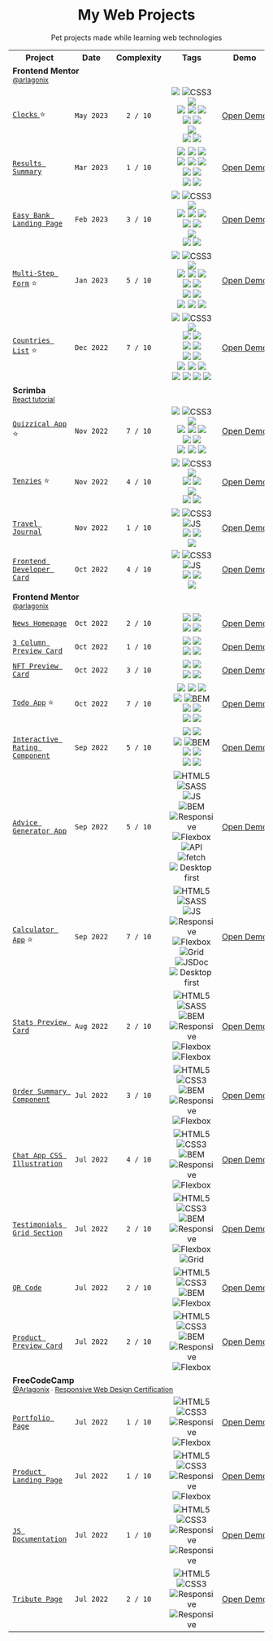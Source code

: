 <h1 align="center">My Web Projects</h1>
<p align="center">
 Pet projects made while learning web technologies
</p>
<table align="center">
  
  <!-- HEADER -->
  <tr>
    <th>Project</th>
    <th>Date</th>
    <th>Complexity</th>
    <th>Tags</th>
    <th>Demo</th>
  </tr>
  
  <tr>
    <td colspan="100">
      <strong>Frontend Mentor</strong>
      <br>
      <sup><a href="https://www.frontendmentor.io/profile/arlagonix">@arlagonix</a></sup>
    </td>
  </tr>
 
 <!-- CLOCKS -->
  <tr>
    <td>
     <a href="https://github.com/arlagonix/clocks">
      <code>Clocks</code>
     </a> ⭐
    </td>
    <td><code>May&nbsp;2023</code></td>
    <td align="center"><code>2 / 10</code></td>
    <td align="center">
     <img src="https://img.shields.io/badge/-HTML-red?style=flat&logo=html5&logoColor=white">
     <img alt="CSS3" src="https://img.shields.io/badge/-CSS-blue?style=flat&logo=css3&logoColor=white">
     <img src="https://img.shields.io/badge/-TS-2D79C7?style=flat&logo=typescript&logoColor=white">
     <br>
     <img src="https://img.shields.io/badge/-ReactJS-40E0D0?&style=flat&logo=react&logoColor=white">
     <img src="https://img.shields.io/badge/-Vite-BD34FE?style=flat&logo=vite&logoColor=FFC71F">
     <img src="https://img.shields.io/badge/-Github_Actions-2088FF?style=flat&logo=github-actions&logoColor=white">
     <br>
     <img src="https://img.shields.io/badge/-CSS_Modules-white?style=flat&logo=cssmodules&logoColor=black">
     <img src="https://img.shields.io/badge/-Dependabot-0366d6?style=flat&logo=dependabot&logoColor=white">
     <br>
     <img src="https://img.shields.io/badge/-Material_UI-007FFF?style=flat&logo=mui&logoColor=white">
     <br>
     <img src="https://img.shields.io/badge/-ci/cd-lightgrey?style=flat">
     <img src="https://img.shields.io/badge/-responsive-lightgrey?style=flat">
    </td>
    <td>
      <a href="https://arlagonix.github.io/clocks/">
       Open Demo
      </a>
   </td>
  </tr>
  
  <!-- RESULTS SUMMARY -->
  <tr>
    <td>
     <a href="https://github.com/arlagonix/results-summary">
      <code>Results Summary</code>
     </a>
    </td>
    <td><code>Mar&nbsp;2023</code></td>
    <td align="center"><code>1 / 10</code></td>
    <td align="center">
     <img src="https://img.shields.io/badge/-HTML-red?style=flat&logo=html5&logoColor=white">
     <img src="https://img.shields.io/badge/-Sass-cf649a?style=flat&logo=sass&logoColor=white">
     <img src="https://img.shields.io/badge/-TS-2D79C7?style=flat&logo=typescript&logoColor=white">
     <br>
     <img src="https://img.shields.io/badge/-ReactJS-40E0D0?&style=flat&logo=react&logoColor=white">
     <img src="https://img.shields.io/badge/-Vite-BD34FE?style=flat&logo=vite&logoColor=FFC71F">
     <img src="https://img.shields.io/badge/-Github_Actions-2088FF?style=flat&logo=github-actions&logoColor=white">
     <br>
     <img src="https://img.shields.io/badge/-CSS_Modules-white?style=flat&logo=cssmodules&logoColor=black">
     <img src="https://img.shields.io/badge/-Dependabot-0366d6?style=flat&logo=dependabot&logoColor=white">
     <br>
     <img src="https://img.shields.io/badge/-ci/cd-lightgrey?style=flat">
     <img src="https://img.shields.io/badge/-responsive-lightgrey?style=flat">
    </td>
    <td>
      <a href="https://arlagonix.github.io/results-summary/">
       Open Demo
      </a>
   </td>
  </tr>
  
  <!-- EASY BANK LANDING PAGE -->
  <tr>
    <td>
     <a href="https://github.com/arlagonix/easybank-landing-page">
      <code>Easy Bank Landing Page</code></a>
    </td>
    <td><code>Feb&nbsp;2023</code></td>
    <td align="center"><code>3 / 10</code></td>
    <td align="center">
     <img src="https://img.shields.io/badge/-HTML-red?style=flat&logo=html5&logoColor=white">
     <img alt="CSS3" src="https://img.shields.io/badge/-CSS-blue?style=flat&logo=css3&logoColor=white">
     <img src="https://img.shields.io/badge/-TS-2D79C7?style=flat&logo=typescript&logoColor=white">
     <br>
     <img src="https://img.shields.io/badge/-ReactJS-40E0D0?&style=flat&logo=react&logoColor=white">
     <img src="https://img.shields.io/badge/-NextJS-black?style=flat&logo=nextdotjs&logoColor=white">
     <img src="https://img.shields.io/badge/-Vercel-black?style=flat&logo=vercel&logoColor=white">
     <br>
     <img src="https://img.shields.io/badge/-Storybook-ff4785?style=flat&logo=storybook&logoColor=white">
     <img src="https://img.shields.io/badge/-Dependabot-0366d6?style=flat&logo=dependabot&logoColor=white">
     <br>
     <img src="https://img.shields.io/badge/-Styled_Components-DA70D6?style=flat&logo=styled-components&logoColor=white">
     <br>
     <img src="https://img.shields.io/badge/-animejs-lightgrey?style=flat">
     <img src="https://img.shields.io/badge/-responsive-lightgrey?style=flat">
    </td>
    <td>
      <a href="https://easybank-landing-page-phi-one.vercel.app/">
       Open Demo
      </a>
   </td>
  </tr>
  
  <!-- MULTI-STEP FORM -->
  <tr>
    <td>
     <a href="https://github.com/arlagonix/multi-step-form">
      <code>Multi-Step Form</code></a> ⭐
    </td>
    <td><code>Jan&nbsp;2023</code></td>
    <td align="center"><code>5 / 10</code></td>
    <td align="center">
     <img src="https://img.shields.io/badge/-HTML-red?style=flat&logo=html5&logoColor=white">
     <img alt="CSS3" src="https://img.shields.io/badge/-CSS-blue?style=flat&logo=css3&logoColor=white">
     <img src="https://img.shields.io/badge/-TS-2D79C7?style=flat&logo=typescript&logoColor=white">
     <br>
     <img src="https://img.shields.io/badge/-ReactJS-40E0D0?&style=flat&logo=react&logoColor=white">
     <img src="https://img.shields.io/badge/-Vite-BD34FE?style=flat&logo=vite&logoColor=FFC71F">
     <img src="https://img.shields.io/badge/-Vitest-FFEA00?style=flat&logo=vitest">
     <br>
     <img src="https://img.shields.io/badge/-TailwindCSS-white?style=flat&logo=tailwindcss&logoColor=#06B6D4">
     <img src="https://img.shields.io/badge/-Framer_Motion-black?style=flat&logo=framer&logoColor=white">
     <br>
     <img src="https://img.shields.io/badge/-Github_Actions-2088FF?style=flat&logo=github-actions&logoColor=white">
     <img src="https://img.shields.io/badge/-Dependabot-0366d6?style=flat&logo=dependabot&logoColor=white">
     <br>
     <img src="https://img.shields.io/badge/-ci/cd-lightgrey?style=flat">
     <img src="https://img.shields.io/badge/-react--final--form-lightgrey?style=flat">
     <img src="https://img.shields.io/badge/-responsive-lightgrey?style=flat">
    </td>
    <td>
      <a href="https://arlagonix.github.io/multi-step-form">
       Open Demo
      </a>
   </td>
  </tr>
  
  <!-- COUNTRIES LIST -->
  <tr>
    <td>
     <a href="https://github.com/arlagonix/countries-list">
      <code>Countries List</code></a> ⭐
    </td>
    <td><code>Dec&nbsp;2022</code></td>
    <td align="center"><code>7 / 10</code></td>
    <td align="center">
     <img src="https://img.shields.io/badge/-HTML-red?style=flat&logo=html5&logoColor=white">
     <img alt="CSS3" src="https://img.shields.io/badge/-CSS-blue?style=flat&logo=css3&logoColor=white">
     <img src="https://img.shields.io/badge/-TS-2D79C7?style=flat&logo=typescript&logoColor=white">
     <br>
     <img src="https://img.shields.io/badge/-ReactJS-40E0D0?&style=flat&logo=react&logoColor=white">
     <img src="https://img.shields.io/badge/-Vite-BD34FE?style=flat&logo=vite&logoColor=FFC71F">
     <br>
     <img src="https://img.shields.io/badge/-Styled_Components-DA70D6?style=flat&logo=styled-components&logoColor=white">
     <img src="https://img.shields.io/badge/-Dependabot-0366d6?style=flat&logo=dependabot&logoColor=white">
     <br>
     <img src="https://img.shields.io/badge/-React_Router-white?style=flat&logo=react-router&logoColor=F44250">
     <img src="https://img.shields.io/badge/-React_Query-FF4154?style=flat&logo=react-query&logoColor=white">
     <br>
     <img src="https://img.shields.io/badge/-Cypress-007780?style=flat&logo=cypress&logoColor=white">
     <img src="https://img.shields.io/badge/-Vitest-FFEA00?style=flat&logo=vitest">
     <img src="https://img.shields.io/badge/-Github_Actions-2088FF?style=flat&logo=github-actions&logoColor=white">
     <br>
     <img src="https://img.shields.io/badge/-responsive-lightgrey?style=flat">
     <img src="https://img.shields.io/badge/-skeletons-lightgrey?style=flat">
     <img src="https://img.shields.io/badge/-api-lightgrey?style=flat">
     <img src="https://img.shields.io/badge/-ci/cd-lightgrey?style=flat">
    </td>
    <td>
      <a href="https://arlagonix.github.io/countries-list">
       Open&nbsp;Demo
      </a>
   </td>
  </tr>
 
 <tr>
    <td colspan="100">
      <strong>Scrimba</strong>
      <br>
     <sup><a href="https://scrimba.com/learn/learnreact">React tutorial</a></sup>
    </td>
  </tr>
  
  <!-- QUIZZICAL APP -->
  <tr>
    <td>
     <a href="https://github.com/arlagonix/quizzical-app">
      <code>Quizzical App</code></a> ⭐
    </td>
    <td><code>Nov&nbsp;2022</code></td>
    <td align="center"><code>7 / 10</code></td>
    <td align="center">
     <img src="https://img.shields.io/badge/-HTML-red?style=flat&logo=html5&logoColor=white">
     <img alt="CSS3" src="https://img.shields.io/badge/-CSS-blue?style=flat&logo=css3&logoColor=white">
     <img src="https://img.shields.io/badge/-TS-2D79C7?style=flat&logo=typescript&logoColor=white">
     <br>
     <img src="https://img.shields.io/badge/-ReactJS-40E0D0?&style=flat&logo=react&logoColor=white">
     <img src="https://img.shields.io/badge/-CRA-40E0D0?&style=flat&logo=react&logoColor=white">
     <img src="https://img.shields.io/badge/-React_Router-white?style=flat&logo=react-router&logoColor=F44250">
     <br>
     <img src="https://img.shields.io/badge/-Redux_Toolkit-764abc?style=flat&logo=redux&logoColor=white">
     <img src="https://img.shields.io/badge/-Styled_Components-DA70D6?style=flat&logo=styled-components&logoColor=white">
     <br>
     <img src="https://img.shields.io/badge/-responsive-lightgrey?style=flat">
     <img src="https://img.shields.io/badge/-skeletons-lightgrey?style=flat">
     <img src="https://img.shields.io/badge/-api-lightgrey?style=flat">
    </td>
    <td>
      <a href="https://arlagonix.github.io/quizzical-app">
       Open Demo
      </a>
   </td>
  </tr>
  
 <!-- TENZIES -->
  <tr>
    <td>
     <a href="https://github.com/arlagonix/tenzies">
      <code>Tenzies</code></a> ⭐
    </td>
    <td><code>Nov&nbsp;2022</code></td>
    <td align="center"><code>4 / 10</code></td>
    <td align="center">
     <img src="https://img.shields.io/badge/-HTML-red?style=flat&logo=html5&logoColor=white">
     <img alt="CSS3" src="https://img.shields.io/badge/-CSS-blue?style=flat&logo=css3&logoColor=white">
     <img src="https://img.shields.io/badge/-TS-2D79C7?style=flat&logo=typescript&logoColor=white">
     <br>
     <img src="https://img.shields.io/badge/-ReactJS-40E0D0?&style=flat&logo=react&logoColor=white">
     <img src="https://img.shields.io/badge/-Vite-BD34FE?style=flat&logo=vite&logoColor=FFC71F">
     <br>
     <img src="https://img.shields.io/badge/-Styled_Components-DA70D6?style=flat&logo=styled-components&logoColor=white">
     <br>
     <img src="https://img.shields.io/badge/-responsive-lightgrey?style=flat">
     <img src="https://img.shields.io/badge/-switch--theme-lightgrey?style=flat">
    </td>
    <td>
      <a href="https://arlagonix.github.io/tenzies/build">
       Open Demo
      </a>
   </td>
  </tr>
 
 <!-- TRAVEL JOURNAL -->
  <tr>
    <td>
     <a href="https://github.com/arlagonix/scrimba-travel-journal">
      <code>Travel Journal</code>
     </a>
    </td>
    <td><code>Nov&nbsp;2022</code></td>
    <td align="center"><code>1 / 10</code></td>
    <td align="center">
     <img src="https://img.shields.io/badge/-HTML-red?style=flat&logo=html5&logoColor=white">
     <img alt="CSS3" src="https://img.shields.io/badge/-CSS-blue?style=flat&logo=css3&logoColor=white">
     <img alt="JS" src="https://img.shields.io/badge/-JS-F7DF1E?style=flat&logo=javascript&logoColor=white">
     <br>
     <img src="https://img.shields.io/badge/-ReactJS-40E0D0?&style=flat&logo=react&logoColor=white">
     <img src="https://img.shields.io/badge/-Vite-BD34FE?style=flat&logo=vite&logoColor=FFC71F">
     <br>
     <img src="https://img.shields.io/badge/-Styled_Components-DA70D6?style=flat&logo=styled-components&logoColor=white">
    </td>
    <td>
      <a href="https://arlagonix.github.io/scrimba-travel-journal/build">
       Open Demo
      </a>
   </td>
  </tr>
 
 <!-- FRONTEND DEVELOPER CARD -->
  <tr>
    <td>
     <a href="https://github.com/arlagonix/developer-card">
      <code>Frontend Developer Card</code>
     </a>
    </td>
    <td><code>Oct&nbsp;2022</code></td>
    <td align="center"><code>4 / 10</code></td>
    <td align="center">
     <img src="https://img.shields.io/badge/-HTML-red?style=flat&logo=html5&logoColor=white">
     <img alt="CSS3" src="https://img.shields.io/badge/-CSS-blue?style=flat&logo=css3&logoColor=white">
     <img alt="JS" src="https://img.shields.io/badge/-JS-F7DF1E?style=flat&logo=javascript&logoColor=white">
     <br>
     <img src="https://img.shields.io/badge/-ReactJS-40E0D0?&style=flat&logo=react&logoColor=white">
     <img src="https://img.shields.io/badge/-Vite-BD34FE?style=flat&logo=vite&logoColor=FFC71F">
     <br>
     <img src="https://img.shields.io/badge/-Styled_Components-DA70D6?style=flat&logo=styled-components&logoColor=white">
    </td>
    <td>
      <a href="https://arlagonix.github.io/developer-card/build">
       Open Demo
      </a>
   </td>
  </tr>
  
  <tr>
    <td colspan="100">
      <strong>Frontend Mentor</strong>
      <br>
      <sup><a href="https://www.frontendmentor.io/profile/arlagonix">@arlagonix</a></sup>
    </td>
  </tr>
  
  
  
  <!-- NEWS HOMEPAGE -->
  <tr>
    <td>
     <a href="https://github.com/arlagonix/news-homepage">
      <code>News Homepage</code>
     </a>
    </td>
    <td><code>Oct&nbsp;2022</code></td>
    <td align="center"><code>2 / 10</code></td>
    <td align="center">
     <img src="https://img.shields.io/badge/-HTML-red?style=flat&logo=html5&logoColor=white">
     <img src="https://img.shields.io/badge/-TailwindCSS-white?style=flat&logo=tailwindcss&logoColor=#06B6D4">
     <br>
     <img src="https://img.shields.io/badge/-Webpack-75AFCC?style=flat&logo=webpack&logoColor=white">
     <img src="https://img.shields.io/badge/-mobile_first-lightgrey?style=flat">
    </td>
    <td>
      <a href="https://arlagonix.github.io/news-homepage/build">
       Open Demo
      </a>
   </td>
  </tr>
  
  <!-- 3 COLUMN PREVIEW CARD -->
  <tr>
    <td>
     <a href="https://github.com/arlagonix/3-column-preview">
      <code>3 Column Preview Card</code>
     </a>
    </td>
    <td><code>Oct&nbsp;2022</code></td>
    <td align="center"><code>1 / 10</code></td>
    <td align="center">
     <img src="https://img.shields.io/badge/-HTML-red?style=flat&logo=html5&logoColor=white">
     <img src="https://img.shields.io/badge/-TailwindCSS-white?style=flat&logo=tailwindcss&logoColor=#06B6D4">
     <br>
     <img src="https://img.shields.io/badge/-Webpack-75AFCC?style=flat&logo=webpack&logoColor=white">
     <img src="https://img.shields.io/badge/-mobile_first-lightgrey?style=flat">
    </td>
    <td>
      <a href="https://arlagonix.github.io/3-column-preview/build">
       Open Demo
      </a>
   </td>
  </tr>
  
  <!-- NFT PREVIEW CARD -->
  <tr>
    <td>
     <a href="https://github.com/arlagonix/nft-preview-card">
      <code>NFT Preview Card</code>
     </a>
    </td>
    <td><code>Oct&nbsp;2022</code></td>
    <td align="center"><code>3 / 10</code></td>
    <td align="center">
     <img src="https://img.shields.io/badge/-HTML-red?style=flat&logo=html5&logoColor=white">
     <img src="https://img.shields.io/badge/-TailwindCSS-white?style=flat&logo=tailwindcss&logoColor=#06B6D4">
     <br>
     <img src="https://img.shields.io/badge/-Webpack-75AFCC?style=flat&logo=webpack&logoColor=white">
     <img src="https://img.shields.io/badge/-mobile_first-lightgrey?style=flat">
    </td>
    <td>
      <a href="https://arlagonix.github.io/nft-preview-card/build">
       Open Demo
      </a>
   </td>
  </tr>
  
  <!-- TODO APP -->
  <tr>
    <td>
     <a href="https://github.com/arlagonix/todo-app">
      <code>Todo App</code></a> ⭐
    </td>
    <td><code>Oct&nbsp;2022</code></td>
    <td align="center"><code>7 / 10</code></td>
    <td align="center">
     <img src="https://img.shields.io/badge/-HTML-red?style=flat&logo=html5&logoColor=white">
     <img src="https://img.shields.io/badge/-Sass-cf649a?style=flat&logo=sass&logoColor=white">
     <img src="https://img.shields.io/badge/-TS-2D79C7?style=flat&logo=typescript&logoColor=white">
     <br>
     <img src="https://img.shields.io/badge/-Webpack-75AFCC?style=flat&logo=webpack&logoColor=white">
     <img alt="BEM" src="https://img.shields.io/badge/-BEM-black?style=flat&logo=bem&logoColor=white">
     <br>
     <img src="https://img.shields.io/badge/-responsive-lightgrey?style=flat">
     <img src="https://img.shields.io/badge/-flexbox-lightgrey?style=flat">
     <br>
     <img src="https://img.shields.io/badge/-gherkin-lightgrey?style=flat">
     <img src="https://img.shields.io/badge/-desktop_first-lightgrey?style=flat">
    </td>
    <td>
      <a href="https://arlagonix.github.io/todo-app/build">
       Open Demo
      </a>
   </td>
  </tr>
  
  <!-- INTERACTIVE RATING COMPONENT -->
  <tr>
    <td>
     <a href="https://github.com/arlagonix/interactive-rating-frontendmentor">
      <code>Interactive Rating Component</code>
     </a>
    </td>
    <td><code>Sep 2022</code></td>
    <td align="center"><code>5 / 10</code></td>
    <td align="center">
     <img src="https://img.shields.io/badge/-HTML-red?style=flat&logo=html5&logoColor=white">
     <img src="https://img.shields.io/badge/-Sass-cf649a?style=flat&logo=sass&logoColor=white">
     <br>
     <img src="https://img.shields.io/badge/-TS-2D79C7?style=flat&logo=typescript&logoColor=white">
     <img alt="BEM" src="https://img.shields.io/badge/-BEM-black?style=flat&logo=bem&logoColor=white">
     <br>
     <img src="https://img.shields.io/badge/-responsive-lightgrey?style=flat">
     <img src="https://img.shields.io/badge/-flexbox-lightgrey?style=flat">
     <br>
     <img src="https://img.shields.io/badge/-gherkin-lightgrey?style=flat">
     <img src="https://img.shields.io/badge/-desktop_first-lightgrey?style=flat">
    </td>
    <td>
      <a href="https://arlagonix.github.io/interactive-rating-frontendmentor">
       Open Demo
      </a>
   </td>
  </tr>
  
  <!-- ADVICE GENERATOR APP -->
  <tr>
    <td>
     <a href="https://github.com/arlagonix/advice-generator-app-frontendmentor">
      <code>Advice Generator App</code>
     </a>
    </td>
    <td><code>Sep 2022</code></td>
    <td align="center"><code>5 / 10</code></td>
    <td align="center">
     <img alt="HTML5" src="https://img.shields.io/badge/-HTML-red?style=flat&logo=html5&logoColor=white">
     <img alt="SASS" src="https://img.shields.io/badge/-Sass-cf649a?style=flat&logo=sass&logoColor=white">
     <br>
     <img alt="JS" src="https://img.shields.io/badge/-JS-F7DF1E?style=flat&logo=javascript&logoColor=white">
     <img alt="BEM" src="https://img.shields.io/badge/-BEM-black?style=flat&logo=bem&logoColor=white">
     <br>
     <img alt="Responsive" src="https://img.shields.io/badge/-responsive-lightgrey?style=flat">
     <img alt="Flexbox" src="https://img.shields.io/badge/-flexbox-lightgrey?style=flat">
     <img alt="API" src="https://img.shields.io/badge/-API-lightgrey?style=flat">
     <br>
     <img alt="fetch" src="https://img.shields.io/badge/-fetch-lightgray?style=flat">
     <img alt="Desktop first" src="https://img.shields.io/badge/-desktop_first-lightgrey?style=flat">
    </td>
    <td>
      <a href="https://arlagonix.github.io/advice-generator-app-frontendmentor/public">
       Open Demo
      </a>
   </td>
  </tr>
  
  <!-- CALCULATOR APP -->
  <tr>
    <td>
     <a href="https://github.com/arlagonix/calculator-app-frontendmentor">
      <code>Calculator App</code></a> ⭐
    </td>
    <td><code>Sep 2022</code></td>
    <td align="center"><code>7 / 10</code></td>
    <td align="center">
     <img alt="HTML5" src="https://img.shields.io/badge/-HTML-red?style=flat&logo=html5&logoColor=white">
     <img alt="SASS" src="https://img.shields.io/badge/-Sass-cf649a?style=flat&logo=sass&logoColor=white">
     <img alt="JS" src="https://img.shields.io/badge/-JS-F7DF1E?style=flat&logo=javascript&logoColor=white">
     <br>
     <img alt="Responsive" src="https://img.shields.io/badge/-responsive-lightgrey?style=flat">
     <img alt="Flexbox" src="https://img.shields.io/badge/-flexbox-lightgrey?style=flat">
     <img alt="Grid" src="https://img.shields.io/badge/-grid-lightgrey?style=flat">
     <br>
     <img alt="JSDoc" src="https://img.shields.io/badge/-JSDoc-lightgray?style=flat">
     <img alt="Desktop first" src="https://img.shields.io/badge/-desktop_first-lightgrey?style=flat">
    </td>
    <td>
      <a href="https://arlagonix.github.io/calculator-app-frontendmentor/public">
       Open Demo
      </a>
   </td>
  </tr>
  
  <!-- STATS PREVIEW CARD -->
  <tr>
    <td>
     <a href="https://github.com/arlagonix/stats-preview-card-frontendmentor">
      <code>Stats Preview Card</code>
     </a>
    </td>
    <td><code>Aug 2022</code></td>
    <td align="center"><code>2 / 10</code></td>
    <td align="center">
     <img alt="HTML5" src="https://img.shields.io/badge/-HTML-red?style=flat&logo=html5&logoColor=white">
     <img alt="SASS" src="https://img.shields.io/badge/-Sass-cf649a?style=flat&logo=sass&logoColor=white">
     <img alt="BEM" src="https://img.shields.io/badge/-BEM-black?style=flat&logo=bem&logoColor=white">
     <br>
     <img alt="Responsive" src="https://img.shields.io/badge/-responsive-lightgrey?style=flat">
     <img alt="Flexbox" src="https://img.shields.io/badge/-flexbox-lightgrey?style=flat">
     <br>
     <img alt="Flexbox" src="https://img.shields.io/badge/-mobile_first-lightgrey?style=flat">
    </td>
    <td>
      <a href="https://arlagonix.github.io/stats-preview-card-frontendmentor/">
       Open Demo
      </a>
   </td>
  </tr>
  
  <!-- ORDER SUMMARY COMPONENT -->
  <tr>
    <td>
     <a href="https://github.com/arlagonix/order-summary-card-frontendmentor">
      <code>Order Summary Component</code>
     </a>
    </td>
    <td><code>Jul 2022</code></td>
    <td align="center"><code>3 / 10</code></td>
    <td align="center">
     <img alt="HTML5" src="https://img.shields.io/badge/-HTML-red?style=flat&logo=html5&logoColor=white">
     <img alt="CSS3" src="https://img.shields.io/badge/-CSS-blue?style=flat&logo=css3&logoColor=white">
     <img alt="BEM" src="https://img.shields.io/badge/-BEM-black?style=flat&logo=bem&logoColor=white">
     <br>
     <img alt="Responsive" src="https://img.shields.io/badge/-responsive-lightgrey?style=flat">
     <img alt="Flexbox" src="https://img.shields.io/badge/-flexbox-lightgrey?style=flat">
    </td>
    <td>
      <a href="https://arlagonix.github.io/order-summary-card-frontendmentor">
       Open Demo
      </a>
   </td>
  </tr>
   
  <!-- CHAT APP CSS ILLUSTRATION -->
  <tr>
    <td>
     <a href="https://github.com/arlagonix/chat-app-css-illustration-frontendmentor">
      <code>Chat App CSS Illustration</code>
     </a>
    </td>
    <td><code>Jul 2022</code></td>
    <td align="center"><code>4 / 10</code></td>
    <td align="center">
     <img alt="HTML5" src="https://img.shields.io/badge/-HTML-red?style=flat&logo=html5&logoColor=white">
     <img alt="CSS3" src="https://img.shields.io/badge/-CSS-blue?style=flat&logo=css3&logoColor=white">
     <img alt="BEM" src="https://img.shields.io/badge/-BEM-black?style=flat&logo=bem&logoColor=white">
     <br>
     <img alt="Responsive" src="https://img.shields.io/badge/-responsive-lightgrey?style=flat">
     <img alt="Flexbox" src="https://img.shields.io/badge/-flexbox-lightgrey?style=flat">
    </td>
    <td>
      <a href="https://arlagonix.github.io/chat-app-css-illustration-frontendmentor">
       Open Demo
      </a>
   </td>
  </tr>
   
   <!-- TESTIMONIALS GRID SECTION -->
  <tr>
    <td>
     <a href="https://github.com/arlagonix/testimonials-grid-section-frontendmentor">
      <code>Testimonials Grid Section</code>
     </a>
    </td>
    <td><code>Jul 2022</code></td>
    <td align="center"><code>2 / 10</code></td>
    <td align="center">
     <img alt="HTML5" src="https://img.shields.io/badge/-HTML-red?style=flat&logo=html5&logoColor=white">
     <img alt="CSS3" src="https://img.shields.io/badge/-CSS-blue?style=flat&logo=css3&logoColor=white">
     <img alt="BEM" src="https://img.shields.io/badge/-BEM-black?style=flat&logo=bem&logoColor=white">
     <br>
     <img alt="Responsive" src="https://img.shields.io/badge/-responsive-lightgrey?style=flat">
     <img alt="Flexbox" src="https://img.shields.io/badge/-flexbox-lightgrey?style=flat">
     <img alt="Grid" src="https://img.shields.io/badge/-grid-lightgrey?style=flat">
    </td>
    <td>
      <a href="https://arlagonix.github.io/testimonials-grid-section-frontendmentor">
       Open Demo
      </a>
   </td>
  </tr>
   
  <!-- QR CODE -->
  <tr>
    <td>
     <a href="https://github.com/arlagonix/qr-code-frontendmentor">
      <code>QR Code</code>
     </a>
    </td>
    <td><code>Jul 2022</code></td>
    <td align="center"><code>2 / 10</code></td>
    <td align="center">
     <img alt="HTML5" src="https://img.shields.io/badge/-HTML-red?style=flat&logo=html5&logoColor=white">
     <img alt="CSS3" src="https://img.shields.io/badge/-CSS-blue?style=flat&logo=css3&logoColor=white">
     <img alt="BEM" src="https://img.shields.io/badge/-BEM-black?style=flat&logo=bem&logoColor=white">
     <br>
     <img alt="Flexbox" src="https://img.shields.io/badge/-flexbox-lightgrey?style=flat">
    </td>
    <td>
      <a href="https://arlagonix.github.io/qr-code-frontendmentor">
       Open Demo
      </a>
   </td>
  </tr>
  
  <!-- PRODUCT PREVIEW CARD -->
  <tr>
    <td>
     <a href="https://github.com/arlagonix/product-preview-card-frontendmentor">
      <code>Product Preview Card</code>
     </a>
    </td>
    <td><code>Jul 2022</code></td>
    <td align="center"><code>2 / 10</code></td>
    <td align="center">
     <img alt="HTML5" src="https://img.shields.io/badge/-HTML-red?style=flat&logo=html5&logoColor=white">
     <img alt="CSS3" src="https://img.shields.io/badge/-CSS-blue?style=flat&logo=css3&logoColor=white">
     <img alt="BEM" src="https://img.shields.io/badge/-BEM-black?style=flat&logo=bem&logoColor=white">
     <br>
     <img alt="Responsive" src="https://img.shields.io/badge/-responsive-lightgray?style=flat">
     <img alt="Flexbox" src="https://img.shields.io/badge/-flexbox-lightgrey?style=flat">
    </td>
    <td>
      <a href="https://arlagonix.github.io/product-preview-card-frontendmentor">
       Open Demo
      </a>
   </td>
  </tr>
   
  <tr>
    <td colspan="100">
      <strong>FreeCodeCamp</strong>
      <br>
      <sup>
        <a href="https://www.freecodecamp.org/Arlagonix">@Arlagonix</a> ∙ 
        <a href="https://www.freecodecamp.org/certification/Arlagonix/responsive-web-design">Responsive Web Design Certification</a>
      </sup>
    </td>
  </tr>
  
  <!-- PORTFOLIO PAGE -->
  <tr>
    <td>
     <a href="https://github.com/arlagonix/freecodecamp-portfolio-page">
      <code>Portfolio Page</code>
     </a>
    </td>
    <td><code>Jul 2022</code></td>
    <td align="center"><code>1 / 10</code></td>
    <td align="center">
     <img alt="HTML5" src="https://img.shields.io/badge/-HTML-red?style=flat&logo=html5&logoColor=white">
     <img alt="CSS3" src="https://img.shields.io/badge/-CSS-blue?style=flat&logo=css3&logoColor=white">
     <br>
     <img alt="Responsive" src="https://img.shields.io/badge/-responsive-lightgray?style=flat">
     <img alt="Flexbox" src="https://img.shields.io/badge/-flexbox-lightgrey?style=flat">
    </td>
    <td>
      <a href="https://arlagonix.github.io/freecodecamp-portfolio-page">
       Open Demo
      </a>
   </td>
  </tr>
  
  <!-- PRODUCT LANDING PAGE -->
  <tr>
    <td>
     <a href="https://github.com/arlagonix/freecodecamp-product-landing-page">
      <code>Product Landing Page</code>
     </a>
    </td>
    <td><code>Jul 2022</code></td>
    <td align="center"><code>1 / 10</code></td>
    <td align="center">
     <img alt="HTML5" src="https://img.shields.io/badge/-HTML-red?style=flat&logo=html5&logoColor=white">
     <img alt="CSS3" src="https://img.shields.io/badge/-CSS-blue?style=flat&logo=css3&logoColor=white">
     <br>
     <img alt="Responsive" src="https://img.shields.io/badge/-responsive-lightgray?style=flat">
     <img alt="Flexbox" src="https://img.shields.io/badge/-flexbox-lightgrey?style=flat">
    </td>
    <td>
      <a href="https://arlagonix.github.io/freecodecamp-product-landing-page">
       Open Demo
      </a>
   </td>
  </tr>
  
  <!-- JS DOCUMENTATION -->
  <tr>
    <td>
     <a href="https://github.com/arlagonix/freecodecamp-js-documentation">
      <code>JS Documentation</code>
     </a>
    </td>
    <td><code>Jul 2022</code></td>
    <td align="center"><code>1 / 10</code></td>
    <td align="center">
     <img alt="HTML5" src="https://img.shields.io/badge/-HTML-red?style=flat&logo=html5&logoColor=white">
     <img alt="CSS3" src="https://img.shields.io/badge/-CSS-blue?style=flat&logo=css3&logoColor=white">
     <br>
     <img alt="Responsive" src="https://img.shields.io/badge/-responsive-lightgray?style=flat">
     <img alt="Responsive" src="https://img.shields.io/badge/-custom_scrollbar-lightgray?style=flat">
    </td>
    <td>
      <a href="https://arlagonix.github.io/freecodecamp-js-documentation">
       Open Demo
      </a>
   </td>
  </tr>
  
  <!-- TRIBUTE PAGE -->
  <tr>
    <td>
     <a href="https://github.com/arlagonix/freecodecamp-tribute-page">
      <code>Tribute Page</code>
     </a>
    </td>
    <td><code>Jul 2022</code></td>
    <td align="center"><code>2 / 10</code></td>
    <td align="center">
     <img alt="HTML5" src="https://img.shields.io/badge/-HTML-red?style=flat&logo=html5&logoColor=white">
     <img alt="CSS3" src="https://img.shields.io/badge/-CSS-blue?style=flat&logo=css3&logoColor=white">
     <br>
     <img alt="Responsive" src="https://img.shields.io/badge/-responsive-lightgray?style=flat">
     <img alt="Responsive" src="https://img.shields.io/badge/-custom_scrollbar-lightgray?style=flat">
    </td>
    <td>
      <a href="https://arlagonix.github.io/freecodecamp-tribute-page/">
       Open Demo
      </a>
   </td>
  </tr>
   
</table>
